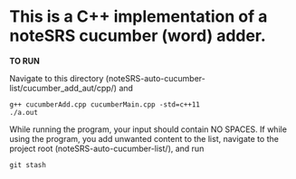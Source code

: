 This is a C++ implementation of a noteSRS cucumber (word) adder. 
===================================================================

**TO RUN**

Navigate to this directory (noteSRS-auto-cucumber-list/cucumber_add_aut/cpp/) and 

	g++ cucumberAdd.cpp cucumberMain.cpp -std=c++11
	./a.out
While running the program, your input should contain NO SPACES. 
If while using the program, you add unwanted content to the list, navigate to the project root (noteSRS-auto-cucumber-list/), and run

	git stash
